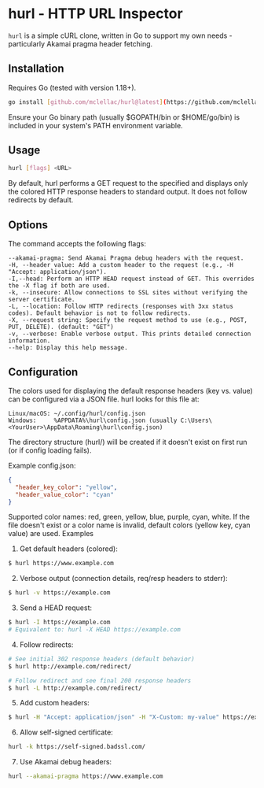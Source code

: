 # hurl - HTTP URL Inspector

`hurl` is a simple cURL clone, written in Go to support my own needs - particularly Akamai pragma header fetching.

## Installation

Requires Go (tested with version 1.18+).

```bash
go install [github.com/mclellac/hurl@latest](https://github.com/mclellac/hurl@latest)
```

Ensure your Go binary path (usually $GOPATH/bin or $HOME/go/bin) is included in your system's PATH environment variable.

## Usage

```bash
hurl [flags] <URL>
```

By default, hurl performs a GET request to the specified <URL> and displays only the colored HTTP response headers to standard output. It does not follow redirects by default.

## Options

The command accepts the following flags:

    --akamai-pragma: Send Akamai Pragma debug headers with the request.
    -H, --header value: Add a custom header to the request (e.g., -H "Accept: application/json").
    -I,--head: Perform an HTTP HEAD request instead of GET. This overrides the -X flag if both are used.
    -k, --insecure: Allow connections to SSL sites without verifying the server certificate.
    -L, --location: Follow HTTP redirects (responses with 3xx status codes). Default behavior is not to follow redirects.
    -X, --request string: Specify the request method to use (e.g., POST, PUT, DELETE). (default: "GET")
    -v, --verbose: Enable verbose output. This prints detailed connection information.
    --help: Display this help message.

## Configuration

The colors used for displaying the default response headers (key vs. value) can be configured via a JSON file. hurl looks for this file at:

    Linux/macOS: ~/.config/hurl/config.json
    Windows:     %APPDATA%\hurl\config.json (usually C:\Users\<YourUser>\AppData\Roaming\hurl\config.json)

The directory structure (hurl/) will be created if it doesn't exist on first run (or if config loading fails).

Example config.json:

```json
{
  "header_key_color": "yellow",
  "header_value_color": "cyan"
}
```

Supported color names: red, green, yellow, blue, purple, cyan, white. If the file doesn't exist or a color name is invalid, default colors (yellow key, cyan value) are used.
Examples

1. Get default headers (colored):

```bash
$ hurl https://www.example.com
```

2. Verbose output (connection details, req/resp headers to stderr):

```bash
$ hurl -v https://example.com
```

3. Send a HEAD request:

```bash
$ hurl -I https://example.com
# Equivalent to: hurl -X HEAD https://example.com
```

4. Follow redirects:

```bash
# See initial 302 response headers (default behavior)
$ hurl http://example.com/redirect/

# Follow redirect and see final 200 response headers
$ hurl -L http://example.com/redirect/
```

5. Add custom headers:

```bash
$ hurl -H "Accept: application/json" -H "X-Custom: my-value" https://example.com
```

6. Allow self-signed certificate:

```bash
hurl -k https://self-signed.badssl.com/
```

7. Use Akamai debug headers:

```bash
hurl --akamai-pragma https://www.example.com
```
